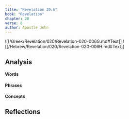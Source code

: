```yaml
---
title: "Revelation 20:6"
book: "Revelation"
chapter: 20
verse: 6
author: Apostle John
---
```

![[/Greek/Revelation/020/Revelation-020-006G.md#Text]]
![[/Hebrew/Revelation/020/Revelation-020-006H.md#Text]]

## Analysis

#### Words

#### Phrases

#### Concepts

## Reflections
